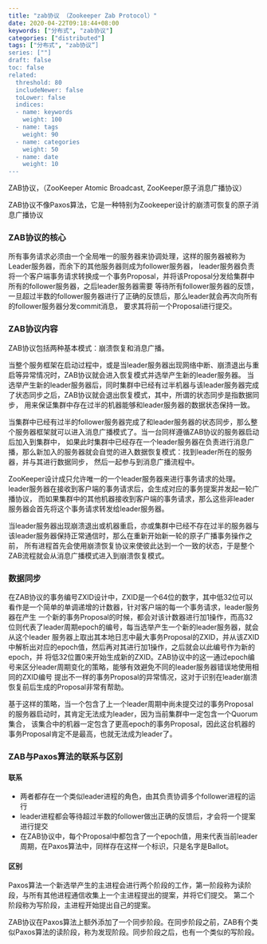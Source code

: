 ```yaml
---
title: "zab协议 （Zookeeper Zab Protocol）"
date: 2020-04-22T09:18:44+08:00
keywords: ["分布式", "zab协议"]
categories: ["distributed"]
tags: ["分布式", "zab协议“]
series: [""]
draft: false
toc: false
related:
  threshold: 80
  includeNewer: false
  toLower: false
  indices:
  - name: keywords
    weight: 100
  - name: tags
    weight: 90
  - name: categories
    weight: 50
  - name: date
    weight: 10
---
```



ZAB协议，（ZooKeeper Atomic Broadcast, ZooKeeper原子消息广播协议）

ZAB协议不像Paxos算法，它是一种特别为Zookeeper设计的崩溃可恢复的原子消息广播协议

### ZAB协议的核心
所有事务请求必须由一个全局唯一的服务器来协调处理，这样的服务器被称为Leader服务器，而余下的其他服务器则成为follower服务器，
leader服务器负责将一个客户端事务请求转换成一个事务Proposal，并将该Proposal分发给集群中所有的follower服务器，之后leader服务器需要
等待所有follower服务器的反馈，一旦超过半数的follower服务器进行了正确的反馈后，那么leader就会再次向所有的follower服务器分发commit消息，
要求其将前一个Proposal进行提交。



### ZAB协议内容
ZAB协议包括两种基本模式：崩溃恢复和消息广播。

当整个服务框架在启动过程中，或是当leader服务器出现网络中断、崩溃退出与重启等异常情况时，ZAB协议就会进入恢复模式并选举产生新的leader服务器。
当选举产生新的leader服务器后，同时集群中已经有过半机器与该leader服务器完成了状态同步之后，ZAB协议就会退出恢复模式，其中，所谓的状态同步是指数据同步，
用来保证集群中存在过半的机器能够和leader服务器的数据状态保持一致。

当集群中已经有过半的follower服务器完成了和leader服务器的状态同步，那么整个服务器框架就可以进入消息广播模式了。当一台同样遵循ZAB协议的服务器启动后加入到集群中，
如果此时集群中已经存在一个leader服务器在负责进行消息广播，那么新加入的服务器就会自觉的进入数据恢复模式：找到leader所在的服务器，并与其进行数据同步，
然后一起参与到消息广播流程中。

ZooKeeper设计成只允许唯一的一个leader服务器来进行事务请求的处理。leader服务器在接收到客户端的事务请求后，会生成对应的事务提案并发起一轮广播协议，
而如果集群中的其他机器接收到客户端的事务请求，那么这些非leader服务器会首先将这个事务请求转发给leader服务器。

当leader服务器出现崩溃退出或机器重启，亦或集群中已经不存在过半的服务器与该leader服务器保持正常通信时，那么在重新开始新一轮的原子广播事务操作之前，
所有进程首先会使用崩溃恢复协议来使彼此达到一个一致的状态，于是整个ZAB流程就会从消息广播模式进入到崩溃恢复模式。


### 数据同步
在ZAB协议的事务编号ZXID设计中，ZXID是一个64位的数字，其中低32位可以看作是一个简单的单调递增的计数器，针对客户端的每一个事务请求，leader服务器在产生
一个新的事务Proposal的时候，都会对该计数器进行加1操作，而高32位则代表了leader周期epoch的编号，每当选举产生一个新的leader服务器，就会从这个leader
服务器上取出其本地日志中最大事务Proposal的ZXID，并从该ZXID中解析出对应的epoch值，然后再对其进行加1操作，之后就会以此编号作为新的epoch，并
将低32位置0来开始生成新的ZXID。ZAB协议中的这一通过epoch编号来区分leader周期变化的策略，能够有效避免不同的leader服务器错误地使用相同的ZXID编号
提出不一样的事务Proposal的异常情况，这对于识别在leader崩溃恢复前后生成的Proposal非常有帮助。


基于这样的策略，当一个包含了上一个leader周期中尚未提交过的事务Proposal的服务器启动时，其肯定无法成为leader，因为当前集群中一定包含一个Quorum集合，
该集合中的机器一定包含了更高epoch的事务Proposal，因此这台机器的事务Proposal肯定不是最高，也就无法成为leader了。


### ZAB与Paxos算法的联系与区别
#### 联系
- 两者都存在一个类似leader进程的角色，由其负责协调多个follower进程的运行
- leader进程都会等待超过半数的follower做出正确的反馈后，才会将一个提案进行提交
- 在ZAB协议中，每个Proposal中都包含了一个epoch值，用来代表当前leader周期，在Paxos算法中，同样存在这样一个标识，只是名字是Ballot。
#### 区别
Paxos算法一个新选举产生的主进程会进行两个阶段的工作，第一阶段称为读阶段，与所有其他进程通信收集上一个主进程提出的提案，并将它们提交。
第二个阶段称为写阶段，主进程开始提出自己的提案。

ZAB协议在Paxos算法上额外添加了一个同步阶段。在同步阶段之前，ZAB有个类似Paxos算法的读阶段，称为发现阶段。同步阶段之后，也有一个类似的写阶段。









